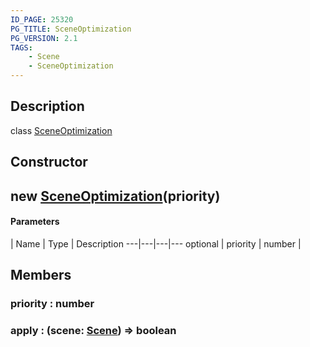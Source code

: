 ```yaml
---
ID_PAGE: 25320
PG_TITLE: SceneOptimization
PG_VERSION: 2.1
TAGS:
    - Scene
    - SceneOptimization
---
```

## Description

class [SceneOptimization](/classes/2.5/SceneOptimization)



## Constructor

## new [SceneOptimization](/classes/2.5/SceneOptimization)(priority)



#### Parameters
 | Name | Type | Description
---|---|---|---
optional | priority | number |     

## Members

### priority : number



### apply : (scene: [Scene](/classes/2.5/Scene)) =&gt; boolean



